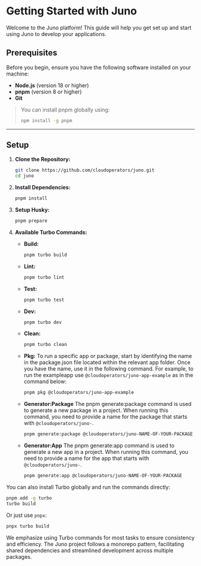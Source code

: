 # Getting Started with Juno

Welcome to the Juno platform! This guide will help you get set up and start using Juno to develop your applications.

## Prerequisites

Before you begin, ensure you have the following software installed on your machine:

- **Node.js** (version 18 or higher)
- **pnpm** (version 8 or higher)
- **Git**

> You can install pnpm globally using:
>
> ```bash
> npm install -g pnpm
> ```

---

## Setup

1. **Clone the Repository:**

   ```bash
   git clone https://github.com/cloudoperators/juno.git
   cd juno
   ```

2. **Install Dependencies:**

   ```bash
   pnpm install
   ```

3. **Setup Husky:**

   ```bash
   pnpm prepare
   ```

4. **Available Turbo Commands:**

   - **Build:**

     ```bash
     pnpm turbo build
     ```

   - **Lint:**

     ```bash
     pnpm turbo lint
     ```

   - **Test:**

     ```bash
     pnpm turbo test
     ```

   - **Dev:**

     ```bash
     pnpm turbo dev
     ```

   - **Clean:**

     ```bash
     pnpm turbo clean
     ```

   - **Pkg:**
     To run a specific app or package, start by identifying the name in the package.json file located within the relevant app folder. Once you have the name, use it in the following command. For example, to run the exampleapp use `@cloudoperators/juno-app-example` as in the command below:

     ```bash
     pnpm pkg @cloudoperators/juno-app-example
     ```

   - **Generator:Package**
     The pnpm generate:package command is used to generate a new package in a project. When running this command, you need to provide a name for the package that starts with `@cloudoperators/juno-`.

     ```bash
     pnpm generate:package @cloudoperators/juno-NAME-OF-YOUR-PACKAGE
     ```

   - **Generator:App**
     The pnpm generate:app command is used to generate a new app in a project. When running this command, you need to provide a name for the app that starts with `@cloudoperators/juno-`.

     ```bash
     pnpm generate:app @cloudoperators/juno-NAME-OF-YOUR-PACKAGE
     ```

You can also install Turbo globally and run the commands directly:

```bash
pnpm add -g turbo
turbo build
```

Or just use `pnpx`:

```bash
pnpx turbo build
```

We emphasize using Turbo commands for most tasks to ensure consistency and efficiency. The Juno project follows a monorepo pattern, facilitating shared dependencies and streamlined development across multiple packages.
